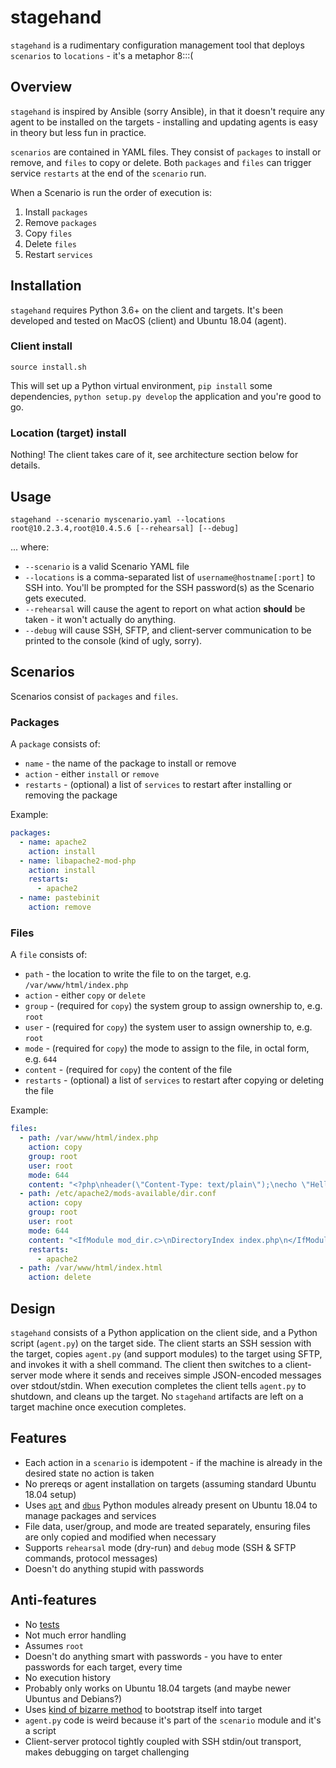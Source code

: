 # stagehand

`stagehand` is a rudimentary configuration management tool that deploys `scenarios` to `locations` - it's a metaphor 8:::(

## Overview

`stagehand` is inspired by Ansible (sorry Ansible), in that it doesn't require any agent to be installed on the targets - installing and updating agents is easy in theory but less fun in practice.

`scenarios` are contained in YAML files. They consist of `packages` to install or remove, and `files` to copy or delete. Both `packages` and `files` can trigger service `restarts` at the end of the `scenario` run.

When a Scenario is run the order of execution is:
1. Install `packages`
2. Remove `packages`
3. Copy `files`
4. Delete `files`
5. Restart `services`

## Installation

`stagehand` requires Python 3.6+ on the client and targets. It's been developed and tested on MacOS (client) and Ubuntu 18.04 (agent).

### Client install
```shell
source install.sh
```

This will set up a Python virtual environment, `pip install` some dependencies, `python setup.py develop` the application and you're good to go.

### Location (target) install

Nothing! The client takes care of it, see architecture section below for details.

## Usage

```shell
stagehand --scenario myscenario.yaml --locations root@10.2.3.4,root@10.4.5.6 [--rehearsal] [--debug]
```

... where:

- `--scenario` is a valid Scenario YAML file
- `--locations` is a comma-separated list of `username@hostname[:port]` to SSH into. You'll be prompted for the SSH password(s) as the Scenario gets executed. 
- `--rehearsal` will cause the agent to report on what action **should** be taken - it won't actually do anything.
- `--debug` will cause SSH, SFTP, and client-server communication to be printed to the console (kind of ugly, sorry).

## Scenarios

Scenarios consist of `packages` and `files`.

### Packages

A `package` consists of:
- `name` - the name of the package to install or remove
- `action` - either `install` or `remove`
- `restarts` - (optional) a list of `services` to restart after installing or removing the package

Example:
```yaml
packages:
  - name: apache2
    action: install
  - name: libapache2-mod-php
    action: install
    restarts:
      - apache2
  - name: pastebinit
    action: remove
```

### Files

A `file` consists of:
- `path` - the location to write the file to on the target, e.g. `/var/www/html/index.php`
- `action` - either `copy` or `delete`
- `group` - (required for `copy`) the system group to assign ownership to, e.g. `root`
- `user` - (required for `copy`) the system user to assign ownership to, e.g. `root`
- `mode` - (required for `copy`) the mode to assign to the file, in octal form, e.g. `644`
- `content` - (required for `copy`) the content of the file
- `restarts` - (optional) a list of `services` to restart after copying or deleting the file

Example:
```yaml
files:
  - path: /var/www/html/index.php
    action: copy
    group: root
    user: root
    mode: 644
    content: "<?php\nheader(\"Content-Type: text/plain\");\necho \"Hello, world!\\n\";\n?>"
  - path: /etc/apache2/mods-available/dir.conf
    action: copy
    group: root
    user: root
    mode: 644
    content: "<IfModule mod_dir.c>\nDirectoryIndex index.php\n</IfModule>"
    restarts: 
      - apache2
  - path: /var/www/html/index.html
    action: delete
```

## Design

`stagehand` consists of a Python application on the client side, and a Python script (`agent.py`) on the target side. The client starts an SSH session with the target, copies `agent.py` (and support modules) to the target using SFTP, and invokes it with a shell command. The client then switches to a client-server mode where it sends and receives simple JSON-encoded messages over stdout/stdin. When execution completes the client tells `agent.py` to shutdown, and cleans up the target. No `stagehand` artifacts are left on a target machine once execution completes.

## Features
- Each action in a `scenario` is idempotent - if the machine is already in the desired state no action is taken
- No prereqs or agent installation on targets (assuming standard Ubuntu 18.04 setup)
- Uses [`apt`](https://apt-team.pages.debian.net/python-apt/library/index.html) and [`dbus`](https://dbus.freedesktop.org/doc/dbus-python/index.html) Python modules already present on Ubuntu 18.04 to manage packages and services
- File data, user/group, and mode are treated separately, ensuring files are only copied and modified when necessary
- Supports `rehearsal` mode (dry-run) and `debug` mode (SSH & SFTP commands, protocol messages)
- Doesn't do anything stupid with passwords

## Anti-features
- No [tests](https://github.com/david-poirier/stagehand/blob/main/tests/nope.txt)
- Not much error handling
- Assumes `root`
- Doesn't do anything smart with passwords - you have to enter passwords for each target, every time
- No execution history
- Probably only works on Ubuntu 18.04 targets (and maybe newer Ubuntus and Debians?)
- Uses [kind of bizarre method](https://github.com/david-poirier/stagehand/blob/main/stagehand/session.py#L72) to bootstrap itself into target
- `agent.py` code is weird because it's part of the `scenario` module and it's a script
- Client-server protocol tightly coupled with SSH stdin/out transport, makes debugging on target challenging

